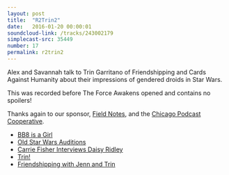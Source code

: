 ```yaml
---
layout: post
title:  "R2Trin2"
date:   2016-01-20 00:00:01
soundcloud-link: /tracks/243002179
simplecast-src: 35449
number: 17
permalink: r2trin2
---
```


Alex and Savannah talk to Trin Garritano of Friendshipping and Cards Against Humanity about their impressions of gendered droids in Star Wars.

This was recorded before The Force Awakens opened and contains no spoilers!

Thanks again to our sponsor, [Field Notes](http://fieldnotesbrand.com/), and the [Chicago Podcast Cooperative](http://chicagopodcastcoop.com/).

- [BB8 is a Girl](http://www.telegraph.co.uk/film/star-wars-the-force-awakens/bb-8-droid-girl-female/)
- [Old Star Wars Auditions](http://io9.gizmodo.com/star-wars-audition-tapes-feature-a-very-different-origi-1702308808)
- [Carrie Fisher Interviews Daisy Ridley](http://www.interviewmagazine.com/film/daisy-ridley)
- [Trin!](https://twitter.com/trinandtonic)
- [Friendshipping with Jenn and Trin](https://friendshipping.simplecast.fm/)
